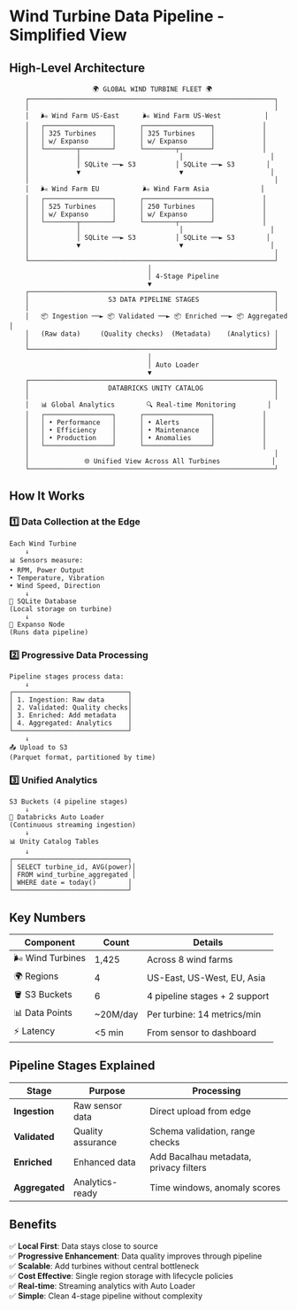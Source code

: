 # Wind Turbine Data Pipeline - Simplified View

## High-Level Architecture

```
                     🌍 GLOBAL WIND TURBINE FLEET 🌍
    ┌──────────────────────────────────────────────────────────────┐
    │                                                              │
    │   🌬️ Wind Farm US-East      🌬️ Wind Farm US-West           │
    │   ┌─────────────────┐      ┌─────────────────┐            │
    │   │ 325 Turbines    │      │ 325 Turbines    │            │
    │   │ w/ Expanso      │      │ w/ Expanso      │            │
    │   └────────┬────────┘      └────────┬────────┘            │
    │            │                         │                      │
    │            │ SQLite ──► S3          │ SQLite ──► S3        │
    │            ▼                         ▼                      │
    │                                                              │
    │   🌬️ Wind Farm EU           🌬️ Wind Farm Asia             │
    │   ┌─────────────────┐      ┌─────────────────┐            │
    │   │ 525 Turbines    │      │ 250 Turbines    │            │
    │   │ w/ Expanso      │      │ w/ Expanso      │            │
    │   └────────┬────────┘      └────────┬────────┘            │
    │            │                         │                      │
    │            │ SQLite ──► S3          │ SQLite ──► S3        │
    │            ▼                         ▼                      │
    │                                                              │
    └──────────────────────────────────────────────────────────────┘
                                   │
                                   │ 4-Stage Pipeline
                                   ▼
    ┌──────────────────────────────────────────────────────────────┐
    │                    S3 DATA PIPELINE STAGES                   │
    │                                                              │
    │   📦 Ingestion ──► 📦 Validated ──► 📦 Enriched ──► 📦 Aggregated │
    │   (Raw data)     (Quality checks)  (Metadata)    (Analytics) │
    │                                                              │
    └──────────────────────────────────────────────────────────────┘
                                   │
                                   │ Auto Loader
                                   ▼
    ┌──────────────────────────────────────────────────────────────┐
    │                    DATABRICKS UNITY CATALOG                  │
    │                                                              │
    │   📊 Global Analytics        🔍 Real-time Monitoring        │
    │   ┌─────────────────┐      ┌─────────────────┐            │
    │   │ • Performance   │      │ • Alerts        │            │
    │   │ • Efficiency    │      │ • Maintenance   │            │
    │   │ • Production    │      │ • Anomalies     │            │
    │   └─────────────────┘      └─────────────────┘            │
    │                                                              │
    │              🌐 Unified View Across All Turbines             │
    └──────────────────────────────────────────────────────────────┘
```

## How It Works

### 1️⃣ Data Collection at the Edge
```
Each Wind Turbine
    ↓
📊 Sensors measure:
• RPM, Power Output
• Temperature, Vibration
• Wind Speed, Direction
    ↓
💾 SQLite Database
(Local storage on turbine)
    ↓
🚀 Expanso Node
(Runs data pipeline)
```

### 2️⃣ Progressive Data Processing
```
Pipeline stages process data:
    ↓
┌─────────────────────────────┐
│ 1. Ingestion: Raw data      │
│ 2. Validated: Quality checks│
│ 3. Enriched: Add metadata   │
│ 4. Aggregated: Analytics    │
└─────────────────────────────┘
    ↓
📤 Upload to S3
(Parquet format, partitioned by time)
```

### 3️⃣ Unified Analytics
```
S3 Buckets (4 pipeline stages)
    ↓
🔄 Databricks Auto Loader
(Continuous streaming ingestion)
    ↓
📊 Unity Catalog Tables
    ↓
┌─────────────────────────────┐
│ SELECT turbine_id, AVG(power)│
│ FROM wind_turbine_aggregated │
│ WHERE date = today()        │
└─────────────────────────────┘
```

## Key Numbers

| Component | Count | Details |
|-----------|-------|---------|
| 🌬️ Wind Turbines | 1,425 | Across 8 wind farms |
| 🌍 Regions | 4 | US-East, US-West, EU, Asia |
| 🪣 S3 Buckets | 6 | 4 pipeline stages + 2 support |
| 📊 Data Points | ~20M/day | Per turbine: 14 metrics/min |
| ⚡ Latency | <5 min | From sensor to dashboard |

## Pipeline Stages Explained

| Stage | Purpose | Processing |
|-------|---------|------------|
| **Ingestion** | Raw sensor data | Direct upload from edge |
| **Validated** | Quality assurance | Schema validation, range checks |
| **Enriched** | Enhanced data | Add Bacalhau metadata, privacy filters |
| **Aggregated** | Analytics-ready | Time windows, anomaly scores |

## Benefits

✅ **Local First**: Data stays close to source  
✅ **Progressive Enhancement**: Data quality improves through pipeline  
✅ **Scalable**: Add turbines without central bottleneck  
✅ **Cost Effective**: Single region storage with lifecycle policies  
✅ **Real-time**: Streaming analytics with Auto Loader  
✅ **Simple**: Clean 4-stage pipeline without complexity